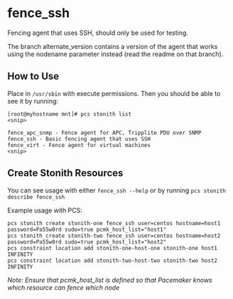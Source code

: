 # fence_ssh
Fencing agent that uses SSH, should only be used for testing.

The branch alternate_version contains a version of the agent that works using the nodename parameter instead (read the readme on that branch).

## How to Use
Place in `/usr/sbin` with execute permissions. Then you should be able to see it by running:

```
[root@myhostname mnt]# pcs stonith list
<snip>

fence_apc_snmp - Fence agent for APC, Tripplite PDU over SNMP
fence_ssh - Basic fencing agent that uses SSH
fence_virt - Fence agent for virtual machines
<snip>
```

## Create Stonith Resources

You can see usage with either `fence_ssh --help` or by running `pcs stonith describe fence_ssh`

Example usage with PCS:

```
pcs stonith create stonith-one fence_ssh user=centos hostname=host1 password=Pa55w0rd sudo=true pcmk_host_list="host1"
pcs stonith create stonith-two fence_ssh user=centos hostname=host2 password=Pa55w0rd sudo=true pcmk_host_list="host2"
pcs constraint location add stonith-one-host-one stonith-one host1 INFINITY
pcs constraint location add stonith-two-host-two stonith-two host2 INFINITY
```

_Note: Ensure that pcmk_host_list is defined so that Pacemaker knows which resource can fence which node_
